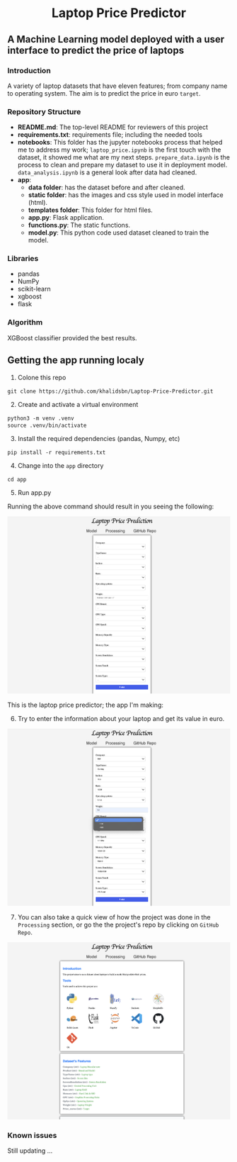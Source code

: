 <div align="center">
    <h1>Laptop Price Predictor</h1>
</div>

## A Machine Learning model deployed with a user interface to predict the price of laptops

### Introduction
A variety of laptop datasets that have eleven features; from company name to operating system. The aim is to predict the price in euro `target`.


### Repository Structure
* **README.md**: The top-level README for reviewers of this project
* **requirements.txt**: requirements file; including the needed tools
* **notebooks**: This folder has the jupyter notebooks process that helped me to address my work; `laptop_price.ipynb` is the first touch with the dataset, it showed me what are my next steps. `prepare_data.ipynb` is the process to clean and prepare my dataset to use it in deployment model. `data_analysis.ipynb` is a general look after data had cleaned. 
* **app**: 
    - **data folder**: has the dataset before and after cleaned.
    - **static folder**: has the images and css style used in model interface (html).
    - **templates folder**: This folder for html files.
    - **app.py**: Flask application.
    - **functions.py**: The static functions.
    - **model.py**: This python code used dataset cleaned to train the model.

### Libraries
* pandas
* NumPy
* scikit-learn
* xgboost
* flask


### Algorithm
XGBoost classifier provided the best results. 


## Getting the app running localy
1. Colone this repo
```
git clone https://github.com/khalidsbn/Laptop-Price-Predictor.git
```
2. Create and activate a virtual environment
```
python3 -m venv .venv
source .venv/bin/activate
```
3. Install the required dependencies (pandas, Numpy, etc)
```
pip install -r requirements.txt
```
4. Change into the `app` directory
```
cd app
```
5. Run app.py


Running the above command should result in you seeing the following:

<img src="./app/static/images/prediction_interface.png" width="800"/>

This is the laptop price predictor; the app I'm making:

6. Try to enter the information about your laptop and get its value in euro.

<img src="./app/static/images/enter_features.png" width="800"/>

7. You can also take a quick view of how the project was done in the `Processing` section, or go the the project's repo by clicking on `GitHub Repo`.

<img src="./app/static/images/infor_about_project.png" width="800"/>


### Known issues
Still updating ...

